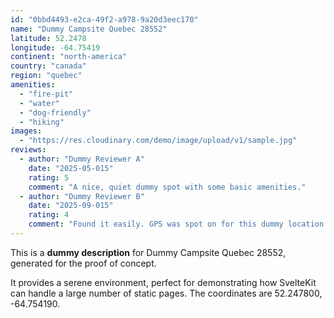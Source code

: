 ```yaml
---
id: "0bbd4493-e2ca-49f2-a978-9a20d3eec170"
name: "Dummy Campsite Quebec 28552"
latitude: 52.2478
longitude: -64.75419
continent: "north-america"
country: "canada"
region: "quebec"
amenities:
  - "fire-pit"
  - "water"
  - "dog-friendly"
  - "hiking"
images:
  - "https://res.cloudinary.com/demo/image/upload/v1/sample.jpg"
reviews:
  - author: "Dummy Reviewer A"
    date: "2025-05-015"
    rating: 5
    comment: "A nice, quiet dummy spot with some basic amenities."
  - author: "Dummy Reviewer B"
    date: "2025-09-015"
    rating: 4
    comment: "Found it easily. GPS was spot on for this dummy location."
---
```


This is a **dummy description** for Dummy Campsite Quebec 28552, generated for the proof of concept.

It provides a serene environment, perfect for demonstrating how SvelteKit can handle a large number of static pages. The coordinates are 52.247800, -64.754190.

